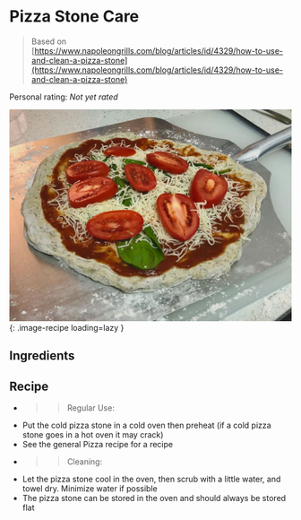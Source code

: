 <!-- Needs Manual Review -->

<!-- Do not modify sections with "AUTO-*". They are updated by make.py -->

# Pizza Stone Care

> Based on [https://www.napoleongrills.com/blog/articles/id/4329/how-to-use-and-clean-a-pizza-stone](https://www.napoleongrills.com/blog/articles/id/4329/how-to-use-and-clean-a-pizza-stone)

<!-- rating=0; (User can specify rating on scale of 1-5) -->
<!-- AUTO-UserRating -->
Personal rating: *Not yet rated*
<!-- /AUTO-UserRating -->

<!-- name_image=pizza_stone_care.jpeg; (User can specify image name if multiple exist) -->
<!-- AUTO-Image -->
![pizza_stone_care.jpeg](./pizza_stone_care.jpeg){: .image-recipe loading=lazy }
<!-- /AUTO-Image -->

## Ingredients



## Recipe

* >> Regular Use:
* Put the cold pizza stone in a cold oven then preheat (if a cold pizza stone goes in a hot oven it may crack)
* See the general Pizza recipe for a recipe
* >> Cleaning:
* Let the pizza stone cool in the oven, then scrub with a little water, and towel dry. Minimize water if possible
* The pizza stone can be stored in the oven and should always be stored flat
